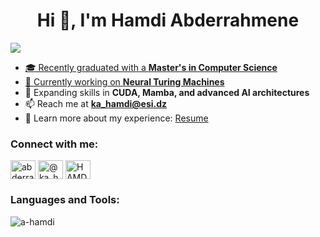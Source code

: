 <h1 align="center">Hi 👋, I'm Hamdi Abderrahmene</h1>
<a href="https://git.io/typing-svg">
<img src="https://readme-typing-svg.demolab.com?font=Fira+Code&size=19&duration=4000&pause=1000&color=2F80ED&background=FFFFFF00&width=550&lines=Master's+Graduate+in+Computer+Science;Specializing+in+ML,+DL+and+AI+Research;Bridging+Theory+and+Real-World+Applications;Always+Learning,+Always+Innovating" />

- 🎓 Recently graduated with a **Master's in Computer Science**
- 🔭 Currently working on **[Neural Turing Machines](https://arxiv.org/abs/1410.5401)**
- 🌱 Expanding skills in **CUDA, Mamba, and advanced AI architectures**
- 📫 Reach me at **ka_hamdi@esi.dz**
- 📄 Learn more about my experience: [Resume](https://drive.google.com/file/d/1jZB9aw1wP31ismVbTLQAa8LmDFERwl4O/view?usp=sharing)

<h3 align="left">Connect with me:</h3>
<p align="left">
<a href="https://linkedin.com/in/abderrahmenehamdi" target="blank"><img align="center" src="https://raw.githubusercontent.com/rahuldkjain/github-profile-readme-generator/master/src/images/icons/Social/linked-in-alt.svg" alt="abderrahmenehamdi" height="30" width="40" /></a>
<a href="https://medium.com/@ka_hamdi" target="blank"><img align="center" src="https://raw.githubusercontent.com/rahuldkjain/github-profile-readme-generator/master/src/images/icons/Social/medium.svg" alt="@ka_hamdi" height="30" width="40" /></a>
<a href="https://discord.gg/HAMDI#1522" target="blank"><img align="center" src="https://raw.githubusercontent.com/rahuldkjain/github-profile-readme-generator/master/src/images/icons/Social/discord.svg" alt="HAMDI#1522" height="30" width="40" /></a>
</p>

<h3 align="left">Languages and Tools:</h3>
<p align="left"> 
<!-- Keep your existing icons here -->
</p>

<p><img align="center" src="https://github-readme-stats.vercel.app/api/top-langs?username=a-hamdi&show_icons=true&locale=en&layout=compact" alt="a-hamdi" /></p>
